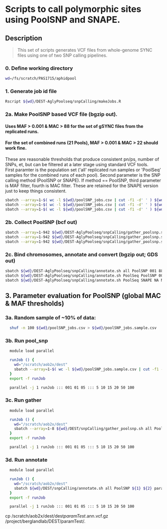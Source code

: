 # Scripts to call polymorphic sites using PoolSNP and SNAPE.

## Description
> This set of scripts generates VCF files from whole-genome SYNC files using one of two SNP calling pipelines.

### 0. Define working directory
```bash
wd=/fs/scratch/PAS1715/aphidpool
```

### 1. Generate job id file
```bash
Rscript ${wd}/DEST-AglyPoolseq/snpCalling/makeJobs.R
```

### 2a. Make PoolSNP based VCF file (bgzip out). 
#### Uses MAF > 0.001 & MAC > 88 for the set of gSYNC files from the  replicated runs. 
#### For the set of combined runs (21 Pools), MAF > 0.001 & MAC > 22 should work fine. 
These are reasonable thresholds that produce consistent pn/ps, number of SNPs, et, but can be filtered at a later stage using standard VCF tools. </br>
First paramter is the population set ('all' replicated run samples or 'PoolSeq' samples for the combined runs of each pool). Second parameter is the SNP calling method (PoolSNP or SNAPE). If method == PoolSNP, third parameter is MAF filter, fourth is MAC filter. These are retained for the SNAPE version just to keep things consistent.

```bash
sbatch --array=1-$( wc -l ${wd}/poolSNP_jobs.csv | cut -f1 -d' ' ) ${wd}/DEST-AglyPoolseq/snpCalling/run_poolsnp.sh all PoolSNP 001 88 08Apr2021 poolSNP_jobs.csv
sbatch --array=1-$( wc -l ${wd}/poolSNP_jobs.csv | cut -f1 -d' ' ) ${wd}/DEST-AglyPoolseq/snpCalling/run_poolsnp.sh PoolSeq PoolSNP 001 22 08Apr2021 poolSNP_jobs.csv
sbatch --array=1-$( wc -l ${wd}/poolSNP_jobs.csv | cut -f1 -d' ' ) ${wd}/DEST-AglyPoolseq/snpCalling/run_poolsnp.sh PoolSeq SNAPE NA NA 08Apr2021 poolSNP_jobs.csv
```

### 2b. Collect PoolSNP (bcf out)
```bash
sbatch --array=1-942 ${wd}/DEST-AglyPoolseq/snpCalling/gather_poolsnp.sh all PoolSNP 001 88 08Apr2021
sbatch --array=1-942 ${wd}/DEST-AglyPoolseq/snpCalling/gather_poolsnp.sh PoolSeq PoolSNP 001 22 08Apr2021
sbatch --array=1-942 ${wd}/DEST-AglyPoolseq/snpCalling/gather_poolsnp.sh PoolSeq SNAPE NA NA 08Apr2021
```


### 2c. Bind chromosomes, annotate and convert (bgzip out; GDS out)
```bash
sbatch ${wd}/DEST-AglyPoolseq/snpCalling/annotate.sh all PoolSNP 001 88 08Apr2021
sbatch ${wd}/DEST-AglyPoolseq/snpCalling/annotate.sh PoolSeq PoolSNP 001 22 08Apr2021
sbatch ${wd}/DEST-AglyPoolseq/snpCalling/annotate.sh PoolSeq SNAPE NA NA 08Apr2021
```



## 3. Parameter evaluation for PoolSNP (global MAC & MAF thresholds)
### 3a. Random sample of ~10% of data:
```bash
  shuf -n 100 ${wd}/poolSNP_jobs.csv > ${wd}/poolSNP_jobs.sample.csv
```

### 3b. Run pool_snp
```bash
  module load parallel

  runJob () {
    wd="/scratch/aob2x/dest"
    sbatch --array=1-$( wc -l ${wd}/poolSNP_jobs.sample.csv | cut -f1 -d' ' ) ${wd}/DEST/snpCalling/run_poolsnp.sh all PoolSNP ${1} ${2} paramTest poolSNP_jobs.sample.csv
  }
  export -f runJob

  parallel -j 1 runJob ::: 001 01 05 ::: 5 10 15 20 50 100

```


### 3c. Run gather
```bash
  module load parallel

  runJob () {
    wd="/scratch/aob2x/dest"
    sbatch --array=1-8 ${wd}/DEST/snpCalling/gather_poolsnp.sh all PoolSNP ${1} ${2} paramTest
  }
  export -f runJob

  parallel -j 1 runJob ::: 001 01 05 ::: 5 10 15 20 50 100
```


### 3d. Run annotate
```bash
  module load parallel

  runJob () {
    wd="/scratch/aob2x/dest"
    sbatch ${wd}/DEST/snpCalling/annotate.sh all PoolSNP ${1} ${2} paramTest
  }
  export -f runJob

  parallel -j 1 runJob ::: 001 01 05 ::: 5 10 15 20 50 100
```
cp /scratch/aob2x/dest/dest*paramTest*.ann.vcf.gz /project/berglandlab/DEST/paramTest/.
